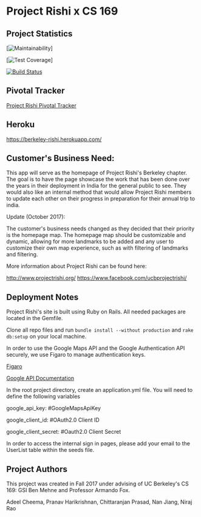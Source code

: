 # Project Rishi x CS 169


## Project Statistics
[![Maintainability](https://api.codeclimate.com/v1/badges/57cf52162801e0146fd2/maintainability)]

[![Test Coverage](https://api.codeclimate.com/v1/badges/57cf52162801e0146fd2/test_coverage)]

[![Build Status](https://travis-ci.org/AdeelCheema/Berkeley-Rishi.svg?branch=master)](https://travis-ci.org/AdeelCheema/Berkeley-Rishi)

## Pivotal Tracker
[Project Rishi Pivotal Tracker](https://www.pivotaltracker.com/n/projects/2118222)

## Heroku

https://berkeley-rishi.herokuapp.com/

## Customer's Business Need:

This app will serve as the homepage of Project Rishi's Berkeley chapter. The goal is to have the page showcase the work that has been done over the years in their deployment in India for the general public to see. They would also like an internal method that would allow Project Rishi members to update each other on their progress in preparation for their annual trip to india. 

Update (October 2017): 

The customer's business needs changed as they decided that their priority is the homepage map. The homepage map should be customizable and dynamic, allowing for more landmarks to be added and any user to customize their own map experience, such as with filtering of landmarks and filtering. 

More information about Project Rishi can be found here:

http://www.projectrishi.org/
https://www.facebook.com/ucbprojectrishi/

## Deployment Notes

Project Rishi's site is built using Ruby on Rails. All needed packages are located in the Gemfile. 

Clone all repo files and run `bundle install --without production` and `rake db:setup` on your local machine. 

In order to use the Google Maps API and the Google Authentication API securely, we use Figaro to manage authentication keys. 

[Figaro](https://github.com/laserlemon/figaro)

[Google API Documentation](https://developers.google.com/apis-explorer/)

In the root project directory, create an application.yml file. You will need to define the following variables

google_api_key: #GoogleMapsApiKey

google_client_id: #OAuth2.0 Client ID

google_client_secret: #Oauth2.0 Client Secret

In order to access the internal sign in pages, please add your email to the UserList table within the seeds file.

## Project Authors

This project was created in Fall 2017 under advising of UC Berkeley's CS 169: GSI Ben Mehne and Professor Armando Fox. 


Adeel Cheema, Pranav Harikrishnan, Chittaranjan Prasad, Nan Jiang, Niraj Rao
